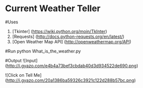 Current Weather Teller
======

#Uses
1. [Tkinter] (https://wiki.python.org/moin/TkInter)
2. [Requests] (http://docs.python-requests.org/en/latest/)
3. [Open Weather Map API] (http://openweathermap.org/API)

#Run
python What_is_the_weather.py

#Output 
![Input] (http://i.gyazo.com/e4b4a73bef3cbdab40d3d934522de690.png)

![Click on Tell Me] (http://i.gyazo.com/20a1386ba59326c3921c122d288b57bc.png)

